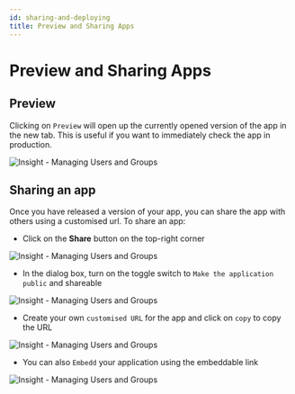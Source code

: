 ```yaml
---
id: sharing-and-deploying
title: Preview and Sharing Apps
---
```


# Preview and Sharing Apps

## Preview

Clicking on `Preview` will open up the currently opened version of the app in the new tab. This is useful if you want to immediately check the app in production.

<div style={{textAlign: 'center'}}>

![Insight - Managing Users and Groups](/img/tutorial/sharing/preview.gif)

</div>

## Sharing an app

Once you have released a version of your app, you can share the app with others using a customised url. To share an app:

- Click on the **Share** button on the top-right corner

<div style={{textAlign: 'center'}}>

![Insight - Managing Users and Groups](/img/tutorial/sharing/share.png)

</div>

- In the dialog box, turn on the toggle switch to `Make the application public` and shareable

<div style={{textAlign: 'center'}}>

![Insight - Managing Users and Groups](/img/tutorial/sharing/toggle.png)

</div>

- Create your own `customised URL` for the app and click on `copy` to copy the URL

<div style={{textAlign: 'center'}}>

![Insight - Managing Users and Groups](/img/tutorial/sharing/url.png)

</div>

- You can also `Embedd` your application using the embeddable link

<div style={{textAlign: 'center'}}>

![Insight - Managing Users and Groups](/img/tutorial/sharing/embedd.png)

</div>
